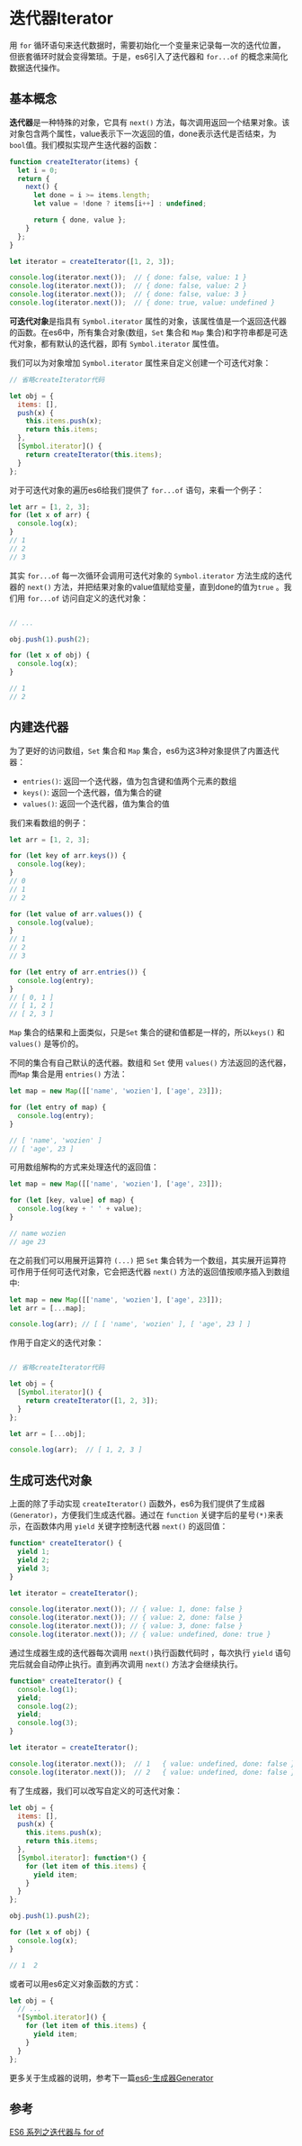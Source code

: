 # 迭代器Iterator

用 ``for`` 循环语句来迭代数据时，需要初始化一个变量来记录每一次的迭代位置，但嵌套循环时就会变得繁琐。于是，es6引入了迭代器和 ``for...of`` 的概念来简化数据迭代操作。

<!--more-->

## 基本概念

**迭代器**是一种特殊的对象，它具有 ``next()`` 方法，每次调用返回一个结果对象。该对象包含两个属性，value表示下一次返回的值，done表示迭代是否结束，为 ``bool``值。我们模拟实现产生迭代器的函数：

```js
function createIterator(items) {
  let i = 0;
  return {
    next() {
      let done = i >= items.length;
      let value = !done ? items[i++] : undefined;

      return { done, value };
    }
  };
}

let iterator = createIterator([1, 2, 3]);

console.log(iterator.next());  // { done: false, value: 1 }
console.log(iterator.next());  // { done: false, value: 2 }
console.log(iterator.next());  // { done: false, value: 3 }
console.log(iterator.next());  // { done: true, value: undefined }
```

**可迭代对象**是指具有 ``Symbol.iterator`` 属性的对象，该属性值是一个返回迭代器的函数。在es6中，所有集合对象(数组，``Set`` 集合和 ``Map`` 集合)和字符串都是可迭代对象，都有默认的迭代器，即有 ``Symbol.iterator`` 属性值。

我们可以为对象增加 ``Symbol.iterator`` 属性来自定义创建一个可迭代对象：

```js
// 省略createIterator代码

let obj = {
  items: [],
  push(x) {
    this.items.push(x);
    return this.items;
  },
  [Symbol.iterator]() {
    return createIterator(this.items);
  }
};
```

对于可迭代对象的遍历es6给我们提供了 ``for...of`` 语句，来看一个例子：

```js
let arr = [1, 2, 3];
for (let x of arr) {
  console.log(x);
}
// 1
// 2
// 3
```

其实 ``for...of`` 每一次循环会调用可迭代对象的 ``Symbol.iterator`` 方法生成的迭代器的 ``next()`` 方法，并把结果对象的value值赋给变量，直到done的值为``true`` 。我们用 ``for...of`` 访问自定义的迭代对象：

```js

// ...

obj.push(1).push(2);

for (let x of obj) {
  console.log(x);
}

// 1
// 2

```

## 内建迭代器

为了更好的访问数组，``Set`` 集合和 ``Map`` 集合，es6为这3种对象提供了内置迭代器：

- ``entries()``: 返回一个迭代器，值为包含键和值两个元素的数组
- ``keys()``: 返回一个迭代器，值为集合的键
- ``values()``: 返回一个迭代器，值为集合的值

我们来看数组的例子：

```js
let arr = [1, 2, 3];

for (let key of arr.keys()) {
  console.log(key);
}
// 0
// 1
// 2

for (let value of arr.values()) {
  console.log(value);
}
// 1
// 2
// 3

for (let entry of arr.entries()) {
  console.log(entry);
}
// [ 0, 1 ]
// [ 1, 2 ]
// [ 2, 3 ]
```

``Map`` 集合的结果和上面类似，只是``Set`` 集合的键和值都是一样的，所以``keys()`` 和 ``values()`` 是等价的。

不同的集合有自己默认的迭代器。数组和 ``Set`` 使用 ``values()`` 方法返回的迭代器，而``Map`` 集合是用 ``entries()`` 方法：

```js
let map = new Map([['name', 'wozien'], ['age', 23]]);

for (let entry of map) {
  console.log(entry);
}

// [ 'name', 'wozien' ]
// [ 'age', 23 ]
```

可用数组解构的方式来处理迭代的返回值：

```js
let map = new Map([['name', 'wozien'], ['age', 23]]);

for (let [key, value] of map) {
  console.log(key + ' ' + value);
}

// name wozien
// age 23
```

在之前我们可以用展开运算符 ``(...)`` 把 ``Set`` 集合转为一个数组，其实展开运算符可作用于任何可迭代对象，它会把迭代器 ``next()`` 方法的返回值按顺序插入到数组中:

```js
let map = new Map([['name', 'wozien'], ['age', 23]]);
let arr = [...map];

console.log(arr); // [ [ 'name', 'wozien' ], [ 'age', 23 ] ]
```

作用于自定义的迭代对象：

```js

// 省略createIterator代码

let obj = {
  [Symbol.iterator]() {
    return createIterator([1, 2, 3]);
  }
};

let arr = [...obj];

console.log(arr);  // [ 1, 2, 3 ]
```

## 生成可迭代对象

上面的除了手动实现 ``createIterator()`` 函数外，es6为我们提供了生成器``(Generator)``，方便我们生成迭代器。通过在 ``function`` 关键字后的星号``(*)``来表示，在函数体内用 ``yield`` 关键字控制迭代器 ``next()`` 的返回值：

```js
function* createIterator() {
  yield 1;
  yield 2;
  yield 3;
}

let iterator = createIterator();

console.log(iterator.next()); // { value: 1, done: false }
console.log(iterator.next()); // { value: 2, done: false }
console.log(iterator.next()); // { value: 3, done: false }
console.log(iterator.next()); // { value: undefined, done: true }
```

通过生成器生成的迭代器每次调用 ``next()``执行函数代码时 ，每次执行 ``yield`` 语句完后就会自动停止执行。直到再次调用 ``next()`` 方法才会继续执行。

```js
function* createIterator() {
  console.log(1);
  yield;
  console.log(2);
  yield;
  console.log(3);
}

let iterator = createIterator();

console.log(iterator.next());  // 1   { value: undefined, done: false }
console.log(iterator.next());  // 2   { value: undefined, done: false }

```

有了生成器，我们可以改写自定义的可迭代对象：

```js
let obj = {
  items: [],
  push(x) {
    this.items.push(x);
    return this.items;
  },
  [Symbol.iterator]: function*() {
    for (let item of this.items) {
      yield item;
    }
  }
};

obj.push(1).push(2);

for (let x of obj) {
  console.log(x);
}

// 1  2
```

或者可以用es6定义对象函数的方式：

```js
let obj = {
  // ...
  *[Symbol.iterator]() {
    for (let item of this.items) {
      yield item;
    }
  }
};
```

更多关于生成器的说明，参考下一篇[es6-生成器Generator]()

## 参考

[ES6 系列之迭代器与 for of](https://github.com/mqyqingfeng/Blog/issues/90)